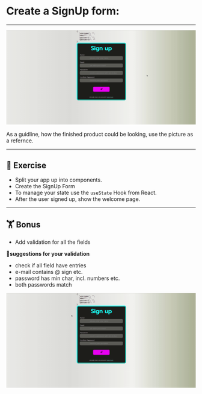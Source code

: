 # Create a SignUp form:

---
![](signUp.gif)

As a guidline, how the finished product could be looking, use the picture as a refernce. 

---

## :cartwheeling: Exercise

- Split your app up into components.
- Create the SignUp Form
- To manage your state use the `useState` Hook from React.
- After the user signed up, show the welcome page.
---
## :weight_lifting: Bonus

- Add validation for all the fields 

:mag_right:**suggestions for your validation**

- check if all field have entries
- e-mail contains @ sign etc. 
- password has min char, incl. numbers etc.
- both passwords match


![](signUp-errors.gif)



